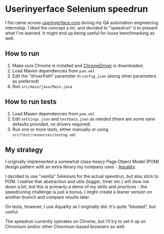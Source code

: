 # Userinyerface Selenium speedrun

I fist came across [userinyerface.com](https://userinyerface.com/) during my
QA automation engineering internship. I liked the concept a lot, and decided
to "speedrun" it to present what I've learned. It might end up being useful
for loose benchmarking as well.

## How to run

1. Make sure Chrome is installed and 
   [ChromeDriver](https://chromedriver.chromium.org/home) is downloaded.
2. Load Maven dependencies from `pom.xml`
3. Edit the "driverPath" parameter in `config.json`
   (along other parameters as preferred)
4. Run `src/main/java/Main.java`


## How to run tests

1. Load Maven dependencies from `pom.xml`
2. Edit `settings.json` and `testData.json`
   as needed (there are some sane defaults provided, no drivers required)
3. Run one or more tests, either manually or using
   `src/test/resources/testng.xml`

## My strategy

I originally implemented a somewhat class-heavy Page Object Model (POM)
design pattern with an extra library my company uses -
[Aquality](https://github.com/aquality-automation/aquality-selenium-java).

I decided to use "vanilla" Selenium for the actual speedrun, but also
stick to POM. I realise that abstraction and utils (logger, timer etc.)
will slow me down a bit, but this is primarily a demo of my skills and
practices - the speedruning challenge is just a bonus. I might create a
leaner version on another branch and compare results later.

On tests, however, I use Aquality as I originally did. It's quite "bloated",
but useful.

The speedrun currently operates on Chrome, but I'll try to set it up on
Chromium and/or other Chromium-based browsers as well.
